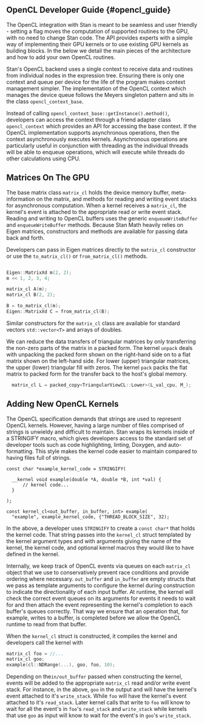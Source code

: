 ## OpenCL Developer Guide {#opencl_guide}

The OpenCL integration with Stan is meant to be seamless and user friendly - setting a flag moves the computation of supported routines to the GPU, with no need to change Stan code. The API provides experts with a simple way of implementing their GPU kernels or to use existing GPU kernels as building blocks. In the below we detail the main pieces of the architecture and how to add your own OpenCL routines.

Stan's OpenCL backend uses a single context to receive data and routines from individual nodes in the expression tree. Ensuring there is only one context and queue per device for the life of the program makes context management simpler. The implementation of the OpenCL context which manages the device queue follows the Meyers singleton pattern and sits in the class `opencl_context_base`.

Instead of calling `opencl_context_base::getInstance().method()`, developers can access the context through a friend adapter class `opencl_context` which provides an API for accessing the base context. If the OpenCL implementation supports asynchronous operations, then the context asynchronously executes kernels. Asynchronous operations are particularly useful in conjunction with threading as the individual threads will be able to enqueue operations, which will execute while threads do other calculations using CPU.

## Matrices On The GPU

The base matrix class `matrix_cl` holds the device memory buffer, meta-information on the matrix, and methods for reading and writing event stacks for asynchronous computation. When a kernel receives a `matrix_cl`, the kernel's event is attached to the appropriate read or write event stack. Reading and writing to OpenCL buffers uses the generic `enqueueWriteBuffer` and `enqueueWriteBuffer` methods. Because Stan Math heavily relies on Eigen matrices, constructors and methods are available for passing data back and forth.

Developers can pass in Eigen matrices directly to the `matrix_cl` constructor or use the `to_matrix_cl()` or `from_matrix_cl()` methods.

```cpp

Eigen::MatrixXd m(2, 2);
m << 1, 2, 3, 4;

matrix_cl A(m);
matrix_cl B(2, 2);

B = to_matrix_cl(m);
Eigen::MatrixXd C = from_matrix_cl(B);
```

Similar constructors for the `matrix_cl` class are available for standard vectors `std::vector<T>` and arrays of doubles.

We can reduce the data transfers of triangular matrices by only transferring the non-zero parts of the matrix in a packed form. The kernel `unpack` deals with unpacking the packed form shown on the right-hand side on to a flat matrix shown on the left-hand side. For lower (upper) triangular matrices, the upper (lower) triangular fill with zeros. The kernel `pack` packs the flat matrix to packed form for the transfer back to the host's global memory.

```cpp
  matrix_cl L = packed_copy<TriangularViewCL::Lower>(L_val_cpu, M_);
```

## Adding New OpenCL Kernels

The OpenCL specification demands that strings are used to represent OpenCL kernels. However, having a large number of files comprised of strings is unwieldy and difficult to maintain. Stan wraps its kernels inside of a STRINGIFY macro, which gives developers access to the standard set of developer tools such as code highlighting, linting, Doxygen, and auto-formatting. This style makes the kernel code easier to maintain compared to having files full of strings.

```
const char *example_kernel_code = STRINGIFY(

  __kernel void example(double *A, double *B, int *val) {
  	  // kernel code...
  }

);

const kernel_cl<out_buffer, in_buffer, int> example(
  "example", example_kernel_code, {"THREAD_BLOCK_SIZE", 32);
```


In the above, a developer uses `STRINGIFY` to create a `const char*` that holds the kernel code. That string passes into the `kernel_cl` struct templated by the kernel argument types and with arguments giving the name of the kernel, the kernel code, and optional kernel macros they would like to have defined in the kernel.

Internally, we keep track of OpenCL events via queues on each `matrix_cl` object that we use to conservatively prevent race conditions and provide ordering where necessary. `out_buffer` and `in_buffer` are empty structs that we pass as template arguments to configure the kernel during construction to indicate the directionality of each input buffer. At runtime, the kernel will check the correct event queues on its arguments for events it needs to wait for and then attach the event representing the kernel's completion to each buffer's queues correctly. That way we ensure that an operation that, for example, writes to a buffer, is completed before we allow the OpenCL runtime to read from that buffer.


When the `kernel_cl` struct is constructed, it compiles the kernel and developers call the kernel with

```cpp
matrix_cl foo = //...
matrix_cl goo;
example(cl::NDRange(...), goo, foo, 10);
```

Depending on the`in/out_buffer` passed when constructing the kernel, events will be added to the appropriate `matrix_cl` read and/or write event stack. For instance, in the above, `goo` in the output and will have the kernel's event attached to it's `write_stack`. While `foo` will have the kernel's event attached to it's `read_stack`. Later kernel calls that write to `foo` will know to wait for all the event's in `foo`'s `read_stack` and `write_stack` while kernels that use `goo` as input will know to wait for the event's in `goo`'s `write_stack`.

